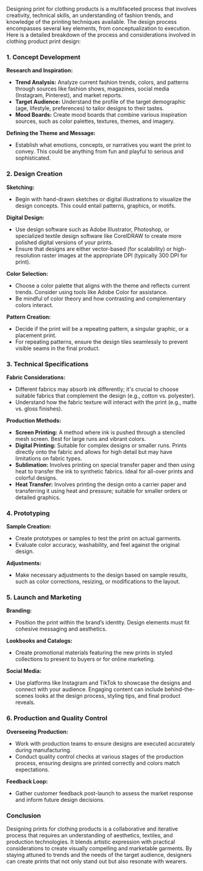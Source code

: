 Designing print for clothing products is a multifaceted process that involves creativity, technical skills, an understanding of fashion trends, and knowledge of the printing techniques available. The design process encompasses several key elements, from conceptualization to execution. Here is a detailed breakdown of the process and considerations involved in clothing product print design:

### 1. Concept Development

**Research and Inspiration:**
- **Trend Analysis:** Analyze current fashion trends, colors, and patterns through sources like fashion shows, magazines, social media (Instagram, Pinterest), and market reports.
- **Target Audience:** Understand the profile of the target demographic (age, lifestyle, preferences) to tailor designs to their tastes.
- **Mood Boards:** Create mood boards that combine various inspiration sources, such as color palettes, textures, themes, and imagery.

**Defining the Theme and Message:**
- Establish what emotions, concepts, or narratives you want the print to convey. This could be anything from fun and playful to serious and sophisticated.

### 2. Design Creation

**Sketching:**
- Begin with hand-drawn sketches or digital illustrations to visualize the design concepts. This could entail patterns, graphics, or motifs.

**Digital Design:**
- Use design software such as Adobe Illustrator, Photoshop, or specialized textile design software like CorelDRAW to create more polished digital versions of your prints.
- Ensure that designs are either vector-based (for scalability) or high-resolution raster images at the appropriate DPI (typically 300 DPI for print).

**Color Selection:**
- Choose a color palette that aligns with the theme and reflects current trends. Consider using tools like Adobe Color for assistance.
- Be mindful of color theory and how contrasting and complementary colors interact.

**Pattern Creation:**
- Decide if the print will be a repeating pattern, a singular graphic, or a placement print. 
- For repeating patterns, ensure the design tiles seamlessly to prevent visible seams in the final product.

### 3. Technical Specifications

**Fabric Considerations:**
- Different fabrics may absorb ink differently; it's crucial to choose suitable fabrics that complement the design (e.g., cotton vs. polyester).
- Understand how the fabric texture will interact with the print (e.g., matte vs. gloss finishes).

**Production Methods:**
- **Screen Printing:** A method where ink is pushed through a stenciled mesh screen. Best for large runs and vibrant colors.
- **Digital Printing:** Suitable for complex designs or smaller runs. Prints directly onto the fabric and allows for high detail but may have limitations on fabric types.
- **Sublimation:** Involves printing on special transfer paper and then using heat to transfer the ink to synthetic fabrics. Ideal for all-over prints and colorful designs.
- **Heat Transfer:** Involves printing the design onto a carrier paper and transferring it using heat and pressure; suitable for smaller orders or detailed graphics.

### 4. Prototyping

**Sample Creation:**
- Create prototypes or samples to test the print on actual garments.
- Evaluate color accuracy, washability, and feel against the original design.

**Adjustments:**
- Make necessary adjustments to the design based on sample results, such as color corrections, resizing, or modifications to the layout.

### 5. Launch and Marketing

**Branding:**
- Position the print within the brand’s identity. Design elements must fit cohesive messaging and aesthetics.

**Lookbooks and Catalogs:**
- Create promotional materials featuring the new prints in styled collections to present to buyers or for online marketing.

**Social Media:**
- Use platforms like Instagram and TikTok to showcase the designs and connect with your audience. Engaging content can include behind-the-scenes looks at the design process, styling tips, and final product reveals.

### 6. Production and Quality Control

**Overseeing Production:**
- Work with production teams to ensure designs are executed accurately during manufacturing.
- Conduct quality control checks at various stages of the production process, ensuring designs are printed correctly and colors match expectations.

**Feedback Loop:**
- Gather customer feedback post-launch to assess the market response and inform future design decisions.

### Conclusion

Designing prints for clothing products is a collaborative and iterative process that requires an understanding of aesthetics, textiles, and production technologies. It blends artistic expression with practical considerations to create visually compelling and marketable garments. By staying attuned to trends and the needs of the target audience, designers can create prints that not only stand out but also resonate with wearers.